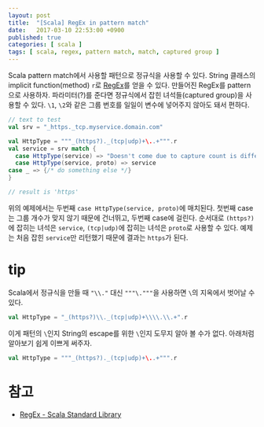 ```yaml
---
layout: post
title:  "[Scala] RegEx in pattern match"
date:   2017-03-10 22:53:00 +0900
published: true
categories: [ scala ]
tags: [ scala, regex, pattern match, match, captured group ]
---
```


Scala pattern match에서 사용할 패턴으로 정규식을 사용할 수 있다. String 클래스의 implicit function(method) `r`로 [RegEx](http://www.scala-lang.org/api/current/scala/util/matching/Regex.html)를 얻을 수 있다. 만들어진 RegEx를 pattern으로 사용하자. 파라미터(?)를 준다면 정규식에서 잡힌 녀석들(captured group)을 사용할 수 있다. `\1`, `\2`와 같은 그룹 번호를 일일이 변수에 넣어주지 않아도 돼서 편하다.

```scala
// text to test
val srv = "_https._tcp.myservice.domain.com"

val HttpType = """_(https?)._(tcp|udp)+\..+""".r
val service = srv match {
  case HttpType(service) => "Doesn't come due to capture count is different"
  case HttpType(service, proto) => service
case _ => {/* do something else */}
}

// result is 'https'
```

위의 예제에서는 두번째 `case HttpType(service, proto)`에 매치된다. 첫번째 case는 그룹 개수가 맞지 않기 때문에 건너뛰고, 두번째 case에 걸린다. 순서대로 `(https?)`에 잡히는 녀석은 `service`, `(tcp|udp)`에 잡히는 녀석은 `proto`로 사용할 수 있다. 예제는 처음 잡힌 `service`만 리턴했기 때문에 결과는 `https`가 된다.

# tip

Scala에서 정규식을 만들 때 `"\\."` 대신 `"""\."""`을 사용하면 `\`의 지옥에서 벗어날 수 있다.

```scala
val HttpType = "_(https?)\\._(tcp|udp)+\\\\.\\.+".r
```

이게 패턴의 `\`인지 String의 escape를 위한 `\`인지 도무지 알아 볼 수가 없다. 아래처럼 알아보기 쉽게 이쁘게 써주자.

```scala
val HttpType = """_(https?)._(tcp|udp)+\..+""".r
```

# 참고

- [RegEx - Scala Standard Library](http://www.scala-lang.org/api/current/scala/util/matching/Regex.html)
